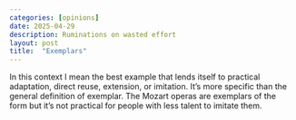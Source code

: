 ```yaml
---
categories: [opinions]
date: 2025-04-29
description: Ruminations on wasted effort
layout: post
title:  "Exemplars"
---
```


<exemplar definition>

In this context I mean the best example that lends itself to practical adaptation, direct reuse, extension, or imitation.
It’s more specific than the general definition of exemplar. The Mozart operas are exemplars of the form but it’s not practical for people with less talent to imitate them.
